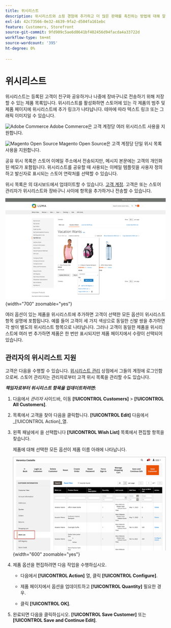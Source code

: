 ```yaml
---
title: 위시리스트
description: 위시리스트와 쇼핑 경험에 추가하고 더 많은 판매를 촉진하는 방법에 대해 알아보십시오.
exl-id: 42c73566-0e32-4639-9fa2-d504fa161ebc
feature: Customers, Storefront
source-git-commit: 9fd909c5ae6d8641bf402456d94facda4a33722d
workflow-type: tm+mt
source-wordcount: '395'
ht-degree: 0%

---
```


# 위시리스트

위시리스트는 등록된 고객이 친구와 공유하거나 나중에 장바구니로 전송하기 위해 저장할 수 있는 제품 목록입니다. 위시리스트를 활성화하면 스토어에 있는 각 제품의 범주 및 제품 페이지에 위시리스트에 추가 링크가 나타납니다. 테마에 따라 텍스트 링크 또는 그래픽 이미지일 수 있습니다.

![Adobe Commerce](../assets/adobe-logo.svg) Adobe Commerce은 고객 계정당 여러 위시리스트 사용을 지원합니다.

![Magento Open Source](../assets/open-source.svg) Magento Open Source은 고객 계정당 단일 위시 목록 사용을 지원합니다.

공유 위시 목록은 스토어 이메일 주소에서 전송되지만, 메시지 본문에는 고객의 개인화된 메모가 포함됩니다. 위시리스트를 공유할 때 사용되는 이메일 템플릿을 사용자 정의하고 발신자로 표시되는 스토어 연락처를 선택할 수 있습니다.

위시 목록은 의 대시보드에서 업데이트할 수 있습니다. [고객 계정](../customers/account-dashboard.md). 고객은 또는 스토어 관리자가 위시리스트와 장바구니 사이에 항목을 추가하거나 전송할 수 있습니다.

![Example storefront - 내 위시리스트](./assets/storefront-my-wishlist.png){width="700" zoomable="yes"}

여러 옵션이 있는 제품을 위시리스트에 추가하면 고객이 선택한 모든 옵션이 위시리스트 항목 설명에 포함됩니다. 예를 들어 고객이 세 가지 색상으로 동일한 신발 쌍을 추가하면 각 쌍이 별도의 위시리스트 항목으로 나타납니다. 그러나 고객이 동일한 제품을 위시리스트에 여러 번 추가하면 제품은 한 번만 표시되지만 제품 페이지에서 수량이 선택되어 있습니다.

## 관리자의 위시리스트 지원

고객은 다음을 수행할 수 있습니다. [위시리스트 관리](wishlist-storefront.md) 상점에서 그들의 계정에 로그인함으로써. 스토어 관리자는 관리자로부터 고객 위시 목록을 관리할 수도 있습니다.

**_책임자로부터 위시리스트 항목을 업데이트하려면:_**

1. 다음에서 _관리자_ 사이드바, 이동 **[!UICONTROL Customers]** > **[!UICONTROL All Customers]**.

1. 목록에서 고객을 찾아 다음을 클릭합니다. **[!UICONTROL Edit]** 다음에서 _[!UICONTROL Action]_열.

1. 왼쪽 패널에서 을 선택합니다 **[!UICONTROL Wish List]** 목록에서 편집할 항목을 찾습니다.

   제품에 대해 선택한 모든 옵션이 제품 이름 아래에 나타납니다.

   ![Commerce 관리자 - 고객 위시리스트](./assets/customer-wishlist-edit-admin.png){width="600" zoomable="yes"}

1. 제품 옵션을 편집하려면 다음 작업을 수행하십시오.

   - 다음에서 **[!UICONTROL Action]** 열, 클릭 **[!UICONTROL Configure]**.

   - 제품 페이지에서 옵션을 업데이트하고 **[!UICONTROL Quantity]** 필요한 경우.

   - 클릭 **[!UICONTROL OK]**.

1. 완료되면 다음을 클릭하십시오. **[!UICONTROL Save Customer]** 또는 **[!UICONTROL Save and Continue Edit]**.
